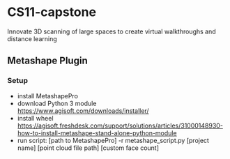 # CS11-capstone
Innovate 3D scanning of large spaces to create virtual walkthroughs and distance learning


## Metashape Plugin

### Setup
* install MetashapePro
* download Python 3 module https://www.agisoft.com/downloads/installer/
* install wheel https://agisoft.freshdesk.com/support/solutions/articles/31000148930-how-to-install-metashape-stand-alone-python-module
* run script: [path to MetashapePro] -r metashape_script.py [project name] [point cloud file path] [custom face count]
